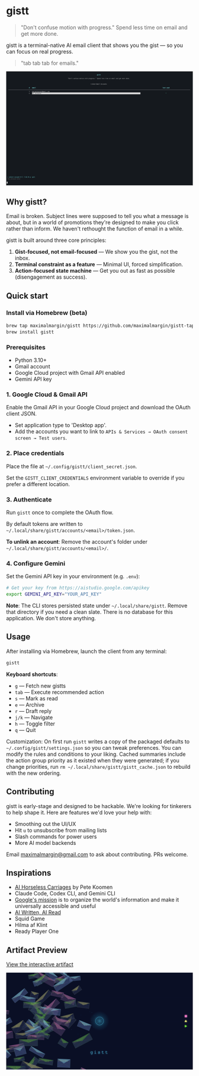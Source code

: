 # gistt

> "Don't confuse motion with progress." Spend less time on email and get more done.

gistt is a terminal-native AI email client that shows you the gist — so you can focus on real progress.

> "tab tab tab for emails."

![gistt CLI walkthrough](media/gistt-demo.gif)

## Why gistt?

Email is broken. Subject lines were supposed to tell you what a message is about, but in a world of promotions they're designed to make you click rather than inform. We haven't rethought the function of email in a while.

gistt is built around three core principles:

1. **Gist-focused, not email-focused** — We show you the gist, not the inbox.
2. **Terminal constraint as a feature** — Minimal UI, forced simplification.
3. **Action-focused state machine** — Get you out as fast as possible (disengagement as success).

## Quick start

### Install via Homebrew (beta)

```bash
brew tap maximalmargin/gistt https://github.com/maximalmargin/gistt-tap
brew install gistt
```

### Prerequisites

- Python 3.10+
- Gmail account
- Google Cloud project with Gmail API enabled
- Gemini API key

### 1. Google Cloud & Gmail API

Enable the Gmail API in your Google Cloud project and download the OAuth client JSON.

- Set application type to 'Desktop app'.
- Add the accounts you want to link to `APIs & Services → OAuth consent screen → Test users`.

### 2. Place credentials

Place the file at `~/.config/gistt/client_secret.json`.

Set the `GISTT_CLIENT_CREDENTIALS` environment variable to override if you prefer a different location.

### 3. Authenticate

Run `gistt` once to complete the OAuth flow.

By default tokens are written to `~/.local/share/gistt/accounts/<email>/token.json`.

**To unlink an account**: Remove the account's folder under `~/.local/share/gistt/accounts/<email>/`.

### 4. Configure Gemini

Set the Gemini API key in your environment (e.g. `.env`):

```bash
# Get your key from https://aistudio.google.com/apikey
export GEMINI_API_KEY="YOUR_API_KEY"
```

**Note**: The CLI stores persisted state under `~/.local/share/gistt`. Remove that directory if you need a clean slate.
There is no database for this application. We don't store anything.

## Usage

After installing via Homebrew, launch the client from any terminal:

```bash
gistt
```

**Keyboard shortcuts**:

- `g` — Fetch new gistts
- `tab` — Execute recommended action
- `s` — Mark as read
- `e` — Archive
- `r` — Draft reply
- `j/k` — Navigate
- `h` — Toggle filter
- `q` — Quit

Customization: On first run `gistt` writes a copy of the packaged defaults to `~/.config/gistt/settings.json` so you can tweak preferences. You can modify the rules and conditions to your liking.
Cached summaries include the action group priority as it existed when they were generated; if you change priorities, run `rm ~/.local/share/gistt/gistt_cache.json` to rebuild with the new ordering.

## Contributing

gistt is early-stage and designed to be hackable. We're looking for tinkerers to help shape it. Here are features we'd love your help with:

- Smoothing out the UI/UX
- Hit `u` to unsubscribe from mailing lists
- Slash commands for power users
- More AI model backends

Email <maximalmargin@gmail.com> to ask about contributing. PRs welcome.

## Inspirations

- [AI Horseless Carriages](https://koomen.dev/essays/horseless-carriages/) by Pete Koomen
- Claude Code, Codex CLI, and Gemini CLI
- [Google's mission](https://www.google.com/intl/en_us/search/howsearchworks/our-approach/) is to organize the world's information and make it universally accessible and useful
- [AI Written, AI Read](https://marketoonist.com/2023/03/ai-written-ai-read.html)
- Squid Game
- Hilma af Klint
- Ready Player One

## Artifact Preview

[View the interactive artifact](https://htmlpreview.github.io/?https://raw.githubusercontent.com/maximalmargin/gistt-tap/main/media/artifact.html)

![Artifact preview](media/artifact-preview.png)
